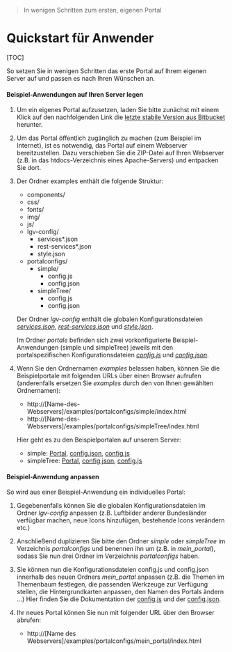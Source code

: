 > In wenigen Schritten zum ersten, eigenen Portal

# Quickstart für Anwender

[TOC]

So setzen Sie in wenigen Schritten das erste Portal auf Ihrem eigenen Server auf und passen es nach Ihren Wünschen an.

#### Beispiel-Anwendungen auf Ihren Server legen
1. Um ein eigenes Portal aufzusetzen, laden Sie bitte zunächst mit einem Klick auf den nachfolgenden Link die [letzte stabile Version aus Bitbucket](https://bitbucket.org/lgv-g12/lgv/downloads/examples.zip) herunter.

2. Um das Portal öffentlich zugänglich zu machen (zum Beispiel im Internet), ist es notwendig, das Portal auf einem Webserver bereitzustellen. Dazu verschieben Sie die ZIP-Datei auf Ihren Webserver (z.B. in das htdocs-Verzeichnis eines Apache-Servers) und entpacken Sie dort.

3. Der Ordner examples enthält die folgende Struktur:

    - components/
    - css/
    - fonts/
    - img/
    - js/
    - lgv-config/
        - services*.json
        - rest-services*.json
        - style.json
    - portalconfigs/
        - simple/
            - config.js
            - config.json
        - simpleTree/
            - config.js
            - config.json

    Der Ordner *lgv-config* enthält die globalen Konfigurationsdateien [*services.json*](services.json.md), [*rest-services.json*](rest-services.json.md) und [*style.json*](style.json.md).

    Im Ordner *portale* befinden sich zwei vorkonfigurierte Beispiel-Anwendungen (simple und simpleTree) jeweils mit den portalspezifischen Konfigurationsdateien [*config.js*](config.js.md) und [*config.json*](config.json.md).

4. Wenn Sie den Ordnernamen *examples* belassen haben, können Sie die Beispielportale mit folgenden URLs über einen Browser aufrufen (anderenfalls ersetzen Sie *examples* durch den von Ihnen gewählten Ordnernamen):
    - http://[Name-des-Webservers]/examples/portalconfigs/simple/index.html
    - http://[Name-des-Webservers]/examples/portalconfigs/simpleTree/index.html
    
    Hier geht es zu den Beispielportalen auf unserem Server: 
    - simple: [Portal](https://geoportal-hamburg.de/examples/portalconfigs/simple/), [config.json](https://geoportal-hamburg.de/examples/portalconfigs/simple/config.json), [config.js](https://geoportal-hamburg.de/examples/portalconfigs/simple/config.js)
    - simpleTree: [Portal](https://geoportal-hamburg.de/examples/portalconfigs/simpleTree/), [config.json](https://geoportal-hamburg.de/examples/portalconfigs/simpleTree/config.json), [config.js](https://geoportal-hamburg.de/examples/portalconfigs/simpleTree/config.js) 


#### Beispiel-Anwendung anpassen
So wird aus einer Beispiel-Anwendung ein individuelles Portal:

1. Gegebenenfalls können Sie die globalen Konfigurationsdateien im Ordner *lgv-config* anpassen (z.B. Luftbilder anderer Bundesländer verfügbar machen, neue Icons hinzufügen, bestehende Icons verändern etc.)

2. Anschließend duplizieren Sie bitte den Ordner *simple* oder *simpleTree* im Verzeichnis *portalconfigs* und benennen ihn um (z.B. in *mein_portal*), sodass Sie nun drei Ordner im Verzeichnis *portalconfigs* haben.

3. Sie können nun die Konfigurationsdateien config.js und config.json innerhalb des neuen Ordners *mein_portal* anpassen (z.B. die Themen im Themenbaum festlegen, die passenden Werkzeuge zur Verfügung stellen, die Hintergrundkarten anpassen, den Namen des Portals ändern ...) Hier finden Sie die Dokumentation der [config.js](config.js.md) und der [config.json](config.json.md).

4. Ihr neues Portal können Sie nun mit folgender URL über den Browser abrufen:
    - http://[Name des Webservers]/examples/portalconfigs/mein_portal/index.html


